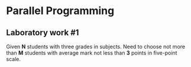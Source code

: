 # Parallel Programming
<tr>

## Laboratory work #1

Given **N** students with three grades in subjects.
Need to choose not more than **M** students with average mark not less than **3** points in five-point scale.